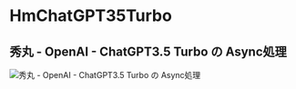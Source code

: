 # HmChatGPT35Turbo

## 秀丸 - OpenAI - ChatGPT3.5 Turbo の Async処理

![秀丸 - OpenAI - ChatGPT3.5 Turbo の Async処理](https://img.shields.io/badge/秀丸_OpenAI_ChatGPT_3.5_Turbo-Async_(非同期)-6479ff.svg)
